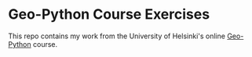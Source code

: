 # Geo-Python Course Exercises

This repo contains my work from the University of Helsinki's online
[Geo-Python](https://geo-python-site.readthedocs.io/en/latest/index.html) course.

